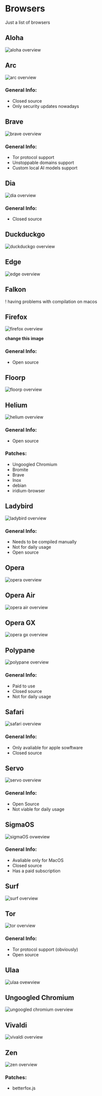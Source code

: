 # Browsers
Just a list of browsers

## Aloha

![aloha overview](./images/aloha/image1.png)

## Arc

![arc overview](./images/arc/image2.png)

### General Info:

- Closed source
- Only security updates nowadays

## Brave

![brave overview](./images/brave/image3.png)

### General Info:

- Tor protocol support
- Unstoppable domains support
- Custom local AI models support

## Dia

![dia overview](./images/dia/image7.png)

### General Info:

- Closed source

## Duckduckgo

![duckduckgo overview](./images/duckduckgo/image3.png)

## Edge

![edge overview](./images/edge/image7.png)

## Falkon

! having problems with compilation on macos

## Firefox

![firefox overview](./images/firefox/image4.png)

__change this image__

### General Info:

- Open source

## Floorp

![floorp overview](./images/floorp/image5.png)

## Helium

![helium overview](./images/helium/image_4.png)

### General Info:

- Open source

### Patches:

- Ungoogled Chromium
- Bromite
- Brave
- Inox
- debian
- iridium-browser

## Ladybird

![ladybird overview](./images/ladybird/image1.png)

### General Info:

- Needs to be compiled manually
- Not for daily usage
- Open source

## Opera

![opera overview](./images/opera/image4.png)

## Opera Air

![opera air overview](./images/opera_air/image4.png)

## Opera GX

![opera gx overview](./images/opera_gx/image2.png)

## Polypane

![polypane overview](./images/polypane/image2.png)

### General Info:

- Paid to use
- Closed source
- Not for daily usage

## Safari

![safari overview](./images/safari/image1.png)

### General Info:

- Only avaliable for apple sowftware
- Closed source

## Servo

![servo overview](./images/servo/image5.png)

### General Info:

- Open Source
- Not viable for daily usage

## SigmaOS

![sigmaOS ovweview](./images/sigmaOS/image7.png)

### General Info:

- Avaliable only for MacOS
- Closed source
- Has a paid subscription

## Surf

![surf overview](./images/surf/image1.png)

## Tor

![tor overview](./images/tor/image1.png)

### General Info:

- Tor protocol support (obviously)
- Open source

## Ulaa

![ulaa ovewview](./images/ulaa/image1.png)

## Ungoogled Chromium

![ungoogled chromium overview](./images/ungoogled_chromium/image2.png)

## Vivaldi

![vivaldi overview](./images/vivaldi/image4.png)

## Zen

![zen overview](./images/zen/image1.png)

### Patches:

- betterfox.js